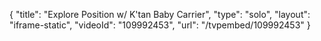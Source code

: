{
    "title": "Explore Position w\/ K'tan Baby Carrier",
    "type": "solo",
    "layout": "iframe-static",
    "videoId": "109992453",
    "url": "\/tvpembed\/109992453"
}